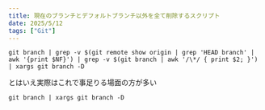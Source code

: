 ```yaml
---
title: 現在のブランチとデフォルトブランチ以外を全て削除するスクリプト
date: 2025/5/12
tags: ["Git"]
---
```


```shell
git branch | grep -v $(git remote show origin | grep 'HEAD branch' | awk '{print $NF}') | grep -v $(git branch | awk '/\*/ { print $2; }') | xargs git branch -D
```

とはいえ実際はこれで事足りる場面の方が多い

```shell
git branch | xargs git branch -D
```

